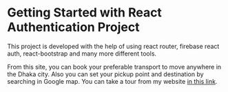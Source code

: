 # Getting Started with  React Authentication Project

This project is developed with the help of using react router, firebase react auth, react-bootstrap and many more different tools. 

From this site, you can book your preferable transport to move anywhere in the Dhaka city. Also you can set your pickup point and destination by searching in Google map. You can take a tour from my website [in this link](https://riding-system.web.app).

